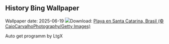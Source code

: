 ## History Bing Wallpaper
Wallpaper date: 2025-06-19
![](https://www.bing.com/th?id=OHR.WinterBegins_ES-ES0401089663_UHD.jpg&w=1000)Download: [Playa en Santa Catarina, Brasil (© CaioCarvalhoPhotography/Getty Images)](https://www.bing.com/th?id=OHR.WinterBegins_ES-ES0401089663_UHD.jpg)

Auto get programm by LtgX
